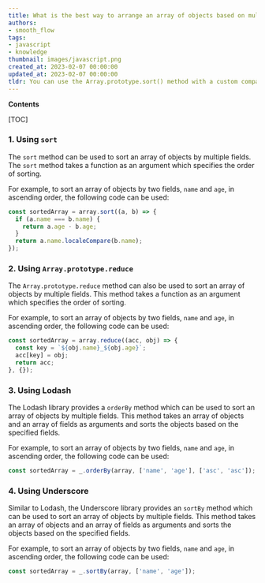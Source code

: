 ```yaml
---
title: What is the best way to arrange an array of objects based on multiple criteria?
authors:
- smooth_flow
tags:
- javascript
- knowledge
thumbnail: images/javascript.png
created_at: 2023-02-07 00:00:00
updated_at: 2023-02-07 00:00:00
tldr: You can use the Array.prototype.sort() method with a custom compare function to sort an array of objects by multiple fields.
---
```


**Contents**

[TOC]

### 1. Using `sort`

The `sort` method can be used to sort an array of objects by multiple fields. The `sort` method takes a function as an argument which specifies the order of sorting. 

For example, to sort an array of objects by two fields, `name` and `age`, in ascending order, the following code can be used:

```javascript
const sortedArray = array.sort((a, b) => {
  if (a.name === b.name) {
    return a.age - b.age;
  }
  return a.name.localeCompare(b.name);
});
```

### 2. Using `Array.prototype.reduce`

The `Array.prototype.reduce` method can also be used to sort an array of objects by multiple fields. This method takes a function as an argument which specifies the order of sorting. 

For example, to sort an array of objects by two fields, `name` and `age`, in ascending order, the following code can be used:

```javascript
const sortedArray = array.reduce((acc, obj) => {
  const key = `${obj.name}_${obj.age}`;
  acc[key] = obj;
  return acc;
}, {});
```

### 3. Using Lodash

The Lodash library provides a `orderBy` method which can be used to sort an array of objects by multiple fields. This method takes an array of objects and an array of fields as arguments and sorts the objects based on the specified fields. 

For example, to sort an array of objects by two fields, `name` and `age`, in ascending order, the following code can be used:

```javascript
const sortedArray = _.orderBy(array, ['name', 'age'], ['asc', 'asc']);
```

### 4. Using Underscore

Similar to Lodash, the Underscore library provides an `sortBy` method which can be used to sort an array of objects by multiple fields. This method takes an array of objects and an array of fields as arguments and sorts the objects based on the specified fields. 

For example, to sort an array of objects by two fields, `name` and `age`, in ascending order, the following code can be used:

```javascript
const sortedArray = _.sortBy(array, ['name', 'age']);
```
